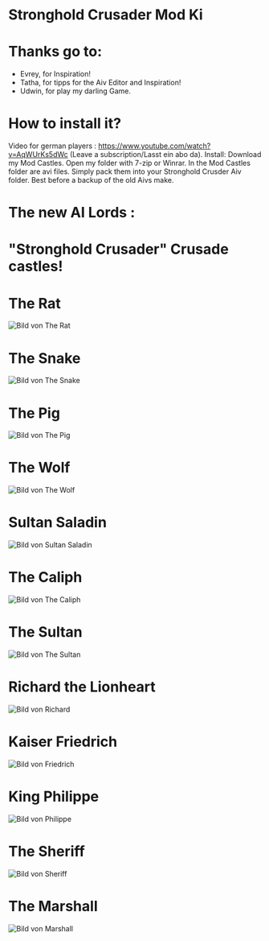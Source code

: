 # Stronghold Crusader Mod Ki

# Thanks go to:

- Evrey, for Inspiration!
- Tatha, for tipps for the Aiv Editor and Inspiration!
- Udwin, for play my darling Game.

# How to install it?
Video for german players : https://www.youtube.com/watch?v=AqWUrKs5dWc (Leave a subscription/Lasst ein abo da).
Install: Download my Mod Castles. Open my folder with 7-zip or Winrar. In the Mod Castles folder are avi files. Simply pack them into your Stronghold Crusder Aiv folder. Best before a backup of the old Aivs make.

# The new AI Lords :
# "Stronghold Crusader" Crusade castles!

# The Rat 
![Bild von The Rat](https://github.com/BonnieyTzw/Stronghold-Crusader-Mod-Ki/blob/master/Images/The%20Rat.png?raw=true)


# The Snake
![Bild von The Snake](https://github.com/BonnieyTzw/Stronghold-Crusader-Mod-Ki/blob/master/Images/The%20Snake.png?raw=true)


# The Pig
![Bild von The Pig](https://github.com/BonnieyTzw/Stronghold-Crusader-Mod-Ki/blob/master/Images/The%20Pig.png?raw=true)


# The Wolf 
![Bild von The Wolf](https://github.com/BonnieyTzw/Stronghold-Crusader-Mod-Ki/blob/master/Images/The%20Wolf.png?raw=true)


# Sultan Saladin
![Bild von Sultan Saladin](https://github.com/BonnieyTzw/Stronghold-Crusader-Mod-Ki/blob/master/Images/Sultan%20Saladin.png?raw=true)


# The Caliph
![Bild von The Caliph](https://github.com/BonnieyTzw/Stronghold-Crusader-Mod-Ki/blob/master/Images/The%20Caliph.png?raw=true)


# The Sultan 
![Bild von The Sultan](https://github.com/BonnieyTzw/Stronghold-Crusader-Mod-Ki/blob/master/Images/The%20Sultan.png?raw=true)


# Richard the Lionheart
![Bild von Richard](https://github.com/BonnieyTzw/Stronghold-Crusader-Mod-Ki/blob/master/Images/Richard%20the%20Lionheart.png?raw=true)



# Kaiser Friedrich
![Bild von Friedrich](https://github.com/BonnieyTzw/Stronghold-Crusader-Mod-Ki/blob/master/Images/Kaiser%20Friedrich.png?raw=true)


# King Philippe
![Bild von Philippe](https://github.com/BonnieyTzw/Stronghold-Crusader-Mod-Ki/blob/master/Images/King%20Philippe.png?raw=true)


# The Sheriff
![Bild von Sheriff](https://github.com/BonnieyTzw/Stronghold-Crusader-Mod-Ki/blob/master/Images/The%20Sheriff.png?raw=true)


# The Marshall
![Bild von Marshall](https://github.com/BonnieyTzw/Stronghold-Crusader-Mod-Ki/blob/master/Images/The%20Marshall.png?raw=true)

